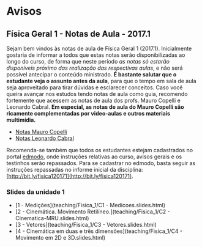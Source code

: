 ﻿Avisos
======


## Física Geral 1 - Notas de Aula - 2017.1

Sejam bem vindos às notas de aula de Física Geral 1 (2017.1). Inicialmente gostaria de informar 
a todos que estas notas serão disponibilizadas ao longo do curso, de forma que neste período
 *as notas só estarão disponíveis próximo das realização das respectivas aulas*, e não será possível
antecipar o conteúdo ministrado. **É bastante salutar que o estudante veja o assunto antes da aula**,
para que o tempo em sala de aula seja aproveitado para tirar dúvidas e esclarecer conceitos. Caso
você queira avançar nos estudos tendo notas de aula como guia, recomendo fortemente que acessem as notas de aula
dos profs. Mauro Copelli e Leonardo Cabral. **Em especial, as notas de aula do Mauro Copelli são ricamente complementadas por video-aulas e outros materiais multimídia.**

- [Notas Mauro Copelli](https://sites.google.com/site/fisica1maurocopelli/)
- [Notas Leonardo Cabral](https://sites.google.com/site/fisica120152dfufpe/)

Recomenda-se também que todos os estudantes estejam cadastrados no portal [edmodo](http://www.edmodo.com),
onde instruções relativas ao curso, avisos gerais e os testinhos serão repassados. Para se cadastrar no edmodo, basta
seguir as instruções repassadas no informe inicial da disciplina: [http://bit.ly/fisica120171](http://bit.ly/fisica120171).

### Slides da unidade 1

- [1 - Medições](teaching/Fisica_1/C1 - Medicoes.slides.html)
- [2 - Cinemática. Movimento Retilíneo.](teaching/Fisica_1/C2 - Cinematica-MRU.slides.html)
- [3 - Vetores](teaching/Fisica_1/C3 - Vetores.slides.html)
- [4 - Cinemática em duas e três dimensões](teaching/Fisica_1/C4 - Movimento em 2D e 3D.slides.html)

<!--
- [5 - Dinâmica - Leis de Newton]()
- [6 - Dinâmica - Atrito]()
-->
